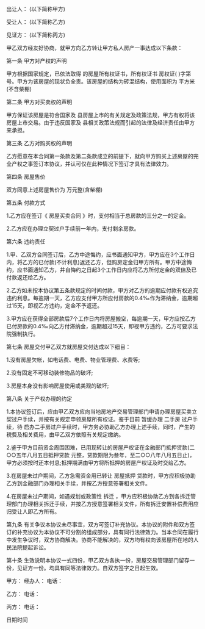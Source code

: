 
 


出让人： (以下简称甲方)


受让人： (以下简称乙方)


见证方： (以下简称丙方)


甲乙双方经友好协商，就甲方向乙方转让甲方私人房产一事达成以下条款：


第一条 甲方对产权的声明


甲方根据国家规定，已依法取得 的房屋所有权证书，所有权证书 房权证( )字第 号。甲方为该房屋的现状负全责。该房屋的结构为砖混结构，使用面积为 平方米(不含柴棚)


第二条 甲方对买卖权的声明


甲方保证该房屋是符合国家及 县房屋上市的有关规定及政策法规，甲方有权将该房屋上市交易。由于违反国家及 县相关政策法规而引起的法律及经济责任由甲方来承担。


第三条 乙方对购买权的声明


乙方愿意在本合同第一条款及第二条款成立的前提下，就向甲方购买上述房屋的完全产权之事签订本协议，并认可仅在此种情况下签订才具有法律效力。


第四条 房屋售价


双方同意上述房屋售价为 万元整(含柴棚)


第五条 付款方式


1.乙方应在签订《 
房屋买卖合同
》时，支付相当于总房款的三分之一的定金。


2.乙方应在办理立契过户手续前一年内，支付剩余房款。


第六条 违约责任


1.甲、乙双方合同签订后，乙方中途悔约，应书面通知甲方，甲方应在3个工作日内，将乙方的已付款(不计利息)返还乙方，但购房定金归甲方所有。甲方中途悔约，应书面通知乙方，并自悔约之日起3个工作日内应将乙方所付定金的双倍及已付款返还给乙方。


2.乙方如未按本协议第五条款规定的时间付款，甲方对乙方的逾期应付款有权追究违约利息。每逾期一天，乙方应支付甲方所应付房款的0.4‰作为滞纳金，逾期超过15天，即视乙方违约，定金不予返还。


3.甲方应在获得全部房款后7个工作日内将房屋搬空，每逾期一天，甲方应按乙方已付房款的0.4‰向乙方付滞纳金，逾期超过15天，即视甲方违约，乙方可要求法院强制执行。


第七条 房屋交付甲乙双方就房屋交付达成以下细目：


1.没有房屋欠帐，如电话费、电费、物业管理费、水费等;


2.没有固定不可移动装修物品的破坏;


3.房屋本身没有影响房屋使用或美观的破坏;


第八条 关于产权办理的约定


1.本协议签订后，应由甲乙双方应向当地房地产交易管理部门申请办理房屋买卖立契过户手续，并按有关规定申领房屋所有权证。鉴于目前 暂缓办理
二手房
过户手续，待 启办二手房过户手续时，甲方务必协助乙方办理上述手续，同时，产生的税费及相关费用，由甲乙双方依照有关规定缴纳。


2.鉴于甲方目前资金周围困难，已用现转让的房屋产权证在金融部门抵押贷款(二○○五年八月五日抵押贷款 元整，贷款期限为叁年，至二○○八年八月五日止)，甲方必须按时还本付息;抵押期满由甲方将所抵押的房屋产权证及时交给乙方。


3.在房屋未过户期间，乙方急需资金用已转让
房屋抵押
贷款时，甲方应积极协助乙方到金融部门办理相关手续，并按乙方授意签署相关文件。


4.在房屋未过户期间，如遇规划或政策性
拆迁
，甲方应积极协助乙方到各拆迁管理部门办理相关拆迁手续，并按乙方授意签署相关文件，所有拆迁安置补偿费用应归受让人即乙方所有。


第九条 有关争议本协议未尽事宜，双方可签订补充协议。本协议的附件和双方签订的补充协议为本协议不可分割的组成部分，具有同行法律效力。当本合同在履行中发生争议时，双方协商解决。协商不能解决的，双方均有权向该房屋所在地的人民法院提起诉讼。


第十条 生效说明本协议一式四份，甲乙双方各执一份，房屋交易管理部门留存一份，见证方一份。均具有同等法律效力。自双方签字之日起生效。


甲方： 经办人： 电话：


乙方： 电话：


丙方： 电话：


日期时间
 


 

 
 
 
 
 
  


  
 

  


  


  
 
 
 
 

